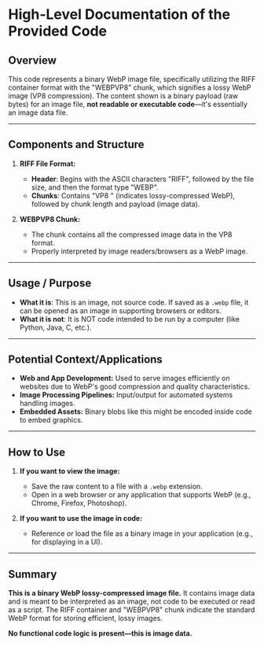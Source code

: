 # High-Level Documentation of the Provided Code

## Overview

This code represents a binary WebP image file, specifically utilizing the RIFF container format with the "WEBPVP8" chunk, which signifies a lossy WebP image (VP8 compression). The content shown is a binary payload (raw bytes) for an image file, **not readable or executable code**—it's essentially an image data file.

---

## Components and Structure

1. **RIFF File Format:**
   - **Header**: Begins with the ASCII characters "RIFF", followed by the file size, and then the format type "WEBP".
   - **Chunks**: Contains "VP8 " (indicates lossy-compressed WebP), followed by chunk length and payload (image data).

2. **WEBPVP8 Chunk:**
   - The chunk contains all the compressed image data in the VP8 format.
   - Properly interpreted by image readers/browsers as a WebP image.

---

## Usage / Purpose

- **What it is**: This is an image, not source code. If saved as a `.webp` file, it can be opened as an image in supporting browsers or editors.
- **What it is not**: It is NOT code intended to be run by a computer (like Python, Java, C, etc.).

---

## Potential Context/Applications

- **Web and App Development:** Used to serve images efficiently on websites due to WebP's good compression and quality characteristics.
- **Image Processing Pipelines:** Input/output for automated systems handling images.
- **Embedded Assets:** Binary blobs like this might be encoded inside code to embed graphics.

---

## How to Use

1. **If you want to view the image:**
   - Save the raw content to a file with a `.webp` extension.
   - Open in a web browser or any application that supports WebP (e.g., Chrome, Firefox, Photoshop).

2. **If you want to use the image in code:**
   - Reference or load the file as a binary image in your application (e.g., for displaying in a UI).

---

## Summary

**This is a binary WebP lossy-compressed image file.** It contains image data and is meant to be interpreted as an image, not code to be executed or read as a script. The RIFF container and "WEBPVP8" chunk indicate the standard WebP format for storing efficient, lossy images. 

**No functional code logic is present—this is image data.**